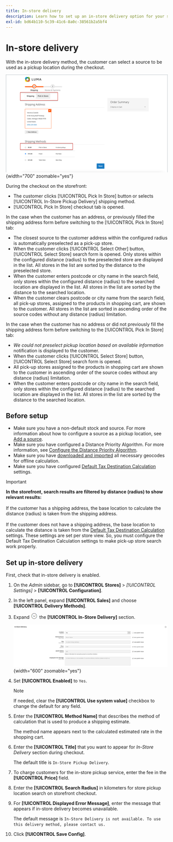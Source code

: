 ```yaml
---
title: In-store delivery
description: Learn how to set up an in-store delivery option for your store.
exl-id: bd64b110-5c39-41c6-8a0c-38561b2a5bf4
---
```

# In-store delivery

With the in-store delivery method, the customer can select a source to be used as a pickup location during the checkout.

![In-store Delivery Method at Checkout](./assets/luma-in-store-example.png){width="700" zoomable="yes"}

During the checkout on the storefront:
- The customer clicks [!UICONTROL Pick In Store] button or selects [!UICONTROL In-Store Pickup Delivery] shipping method.
- [!UICONTROL Pick In Store] checkout tab is opened.

In the case when the customer has an address, or previously filled the shipping address form before switching to the [!UICONTROL Pick In Store] tab:
- The closest source to the customer address within the configured radius is automatically preselected as a pick-up store.
- When the customer clicks [!UICONTROL Select Other] button, [!UICONTROL Select Store] search form is opened. Only stores within the configured distance (radius) to the preselected store are displayed in the list. All stores in the list are sorted by the distance to the preselected store.
- When the customer enters postcode or city name in the search field, only stores within the configured distance (radius) to the searched location are displayed in the list. All stores in the list are sorted by the distance to the searched location.
- When the customer clears postcode or city name from the search field, all pick-up stores, assigned to the products in shopping cart, are shown to the customer. All stores in the list are sorted in ascending order of the source codes without any distance (radius) limitation.

In the case when the customer has no address or did not previously fill the shipping address form before switching to the [!UICONTROL Pick In Store] tab:
- _We could not preselect pickup location based on available information_ notification is displayed to the customer.
- When the customer clicks [!UICONTROL Select Store] button, [!UICONTROL Select Store] search form is opened.
- All pick-up stores assigned to the products in shopping cart are shown to the customer in ascending order of the source codes without any distance (radius) limitation.
- When the customer enters postcode or city name in the search field, only stores within the configured distance (radius) to the searched location are displayed in the list. All stores in the list are sorted by the distance to the searched location.

## Before setup

- Make sure you have a non-default stock and source. For more information about how to configure a source as a pickup location, see [Add a source](../inventory-management/sources-add.md).
- Make sure you have configured a Distance Priority Algorithm. For more information, see [Configure the Distance Priority Algorithm](../inventory-management/distance-priority-algorithm.md).
- Make sure you have [downloaded and imported](../inventory-management/cli.md#import-geocodes) all necessary geocodes for offline calculation.
- Make sure you have configured [Default Tax Destination Calculation](../configuration-reference/sales/tax.md#default-tax-destination-calculation) settings.

>[!IMPORTANT]
>
>**In the storefront, search results are filtered by distance (radius) to show relevant results:**<br><br>
>If the customer has a shipping address, the base location to calculate the distance (radius) is taken from the shipping address.<br><br>
>If the customer does not have a shipping address, the base location to calculate the distance is taken from the [Default Tax Destination Calculation](../configuration-reference/sales/tax.md#default-tax-destination-calculation) settings. These settings are set per store view. So, you must configure the Default Tax Destination Calculation settings to make pick-up store search work properly.

## Set up in-store delivery

First, check that in-store delivery is enabled.

1. On the _Admin_ sidebar, go to **[!UICONTROL Stores]** > _[!UICONTROL Settings]_ > **[!UICONTROL Configuration]**.

1. In the left panel, expand **[!UICONTROL Sales]** and choose **[!UICONTROL Delivery Methods]**.

1. Expand ![Expansion selector](../assets/icon-display-expand.png) the **[!UICONTROL In-Store Delivery]** section.

   ![In-store Delivery](../configuration-reference/sales/assets/delivery-methods-in-store-delivery.png){width="600" zoomable="yes"}

1. Set **[!UICONTROL Enabled]** to `Yes`.

   >[!NOTE]
   >
   >If needed, clear the **[!UICONTROL Use system value]** checkbox to change the default for any field.

1. Enter the **[!UICONTROL Method Name]** that describes the method of calculation that is used to produce a shipping estimate.

   The method name appears next to the calculated estimated rate in the shopping cart.

1. Enter the **[!UICONTROL Title]** that you want to appear for _In-Store Delivery_ section during checkout.

   The default title is `In-Store Pickup Delivery`.

1. To charge customers for the in-store pickup service, enter the fee in the **[!UICONTROL Price]** field.

1. Enter the **[!UICONTROL Search Radius]** in kilometers for store pickup location search on storefront checkout.

1. For **[!UICONTROL Displayed Error Message]**, enter the message that appears if in-store delivery becomes unavailable.

   The default message is `In-Store Delivery is not available. To use this delivery method, please contact us.`

1. Click **[!UICONTROL Save Config]**.
